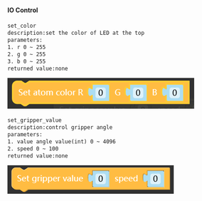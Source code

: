 #### IO Control

```
set_color
description:set the color of LED at the top
parameters: 
1. r 0 ~ 255
2. g 0 ~ 255
3. b 0 ~ 255
returned value:none
```
![](../../resourse/16-UIFlow/rgb.png)

```
set_gripper_value
description:control gripper angle
parameters:
1. value angle value(int) 0 ~ 4096
2. speed 0 ~ 100
returned value:none
```
![](../../resourse/16-UIFlow/gripper.png)